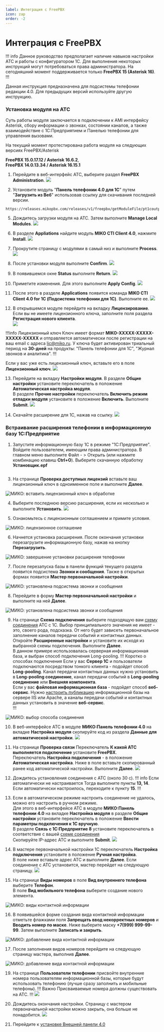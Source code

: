 ```yaml
---
label: Интеграция с FreePBX
icon: zap
order: -2
---
```


# Интеграция с FreePBX

!!! info
Данное руководство предполагает наличие навыков настройки АТС и работы с конфигуратором 1С. 
Для выполнения некоторых инструкций могут потребоваться права администратора. 
На сегодняшний момент поддерживается только **FreePBX 15 (Asterisk 16)**.
!!!

Данная инструкция предназначена для подсистемы телефонии редакции 4.0. Для предыдущих версий используйте другую инструкцию.

### Установка модуля на АТС

Суть работы модуля заключается в подключении к AMI интерфейсу Asterisk, сбору информации о звонках, состоянии каналов, а также взаимодействие с 1С:Предприятием и Панелью телефонии для управления вызовами.

На текущий момент протестирована работа модуля на следующих версиях FreePBX/Asterisk

**FreePBX 15.0.17.12 / Asterisk 16.6.2**,  
**FreePBX 14.0.13.34 / Asterisk 16.15.1**

1. Перейдите в веб-интерфейс АТС, выберите раздел **FreePBX Administration**.
![](../assets/freepbx/freepbx_mod_0.png)

2. Установите модуль "**Панель телефонии 4.0 для 1С**" путем "**Загрузить из Веб**" использовав ссылку для скачивания последней версии.  
```html
https://releases.mikopbx.com/releases/v1/freepbx/getModuleFile/pt1coutpanel/latest.tgz
```
5. Дождитесь загрузки модуля на АТС. Затем выполните **Manage Local Modules**.
![](../assets/freepbx/freepbx_mod_4.png)

6. В разделе **Appliations** найдите модуль **MIKO CTI Client 4.0**, нажмите **Install**.
![](../assets/freepbx/freepbx_mod_5.png)

7. Прокрутите страницу с модулями в самый низ и выполните **Process**.
![](../assets/freepbx/freepbx_mod_6.png)

8. После установки модуля выполните **Confirm**.
![](../assets/freepbx/freepbx_mod_7.png)

9. В появившемся окне **Status** выполните **Return**.
![](../assets/freepbx/freepbx_mod_8.png)

10. Приметите изменения. Для этого выполните **Apply Config**.
![](../assets/freepbx/freepbx_mod_9.png)

11. После этого в разделе **Applications** появится команда **MIKO CTI Client 4.0 for 1C (Подсистема телефонии для 1С)**. Выполните ее.
![](../assets/freepbx/freepbx_mod_10.png)

12. В открывшемcя модуле перейдите на вкладку **Лицензирование**.
Если вы не имеете лицензионного ключа, заполните поля раздела **Регистрация нового клиента**.  
![](../assets/freepbx/freepbx_mod_11.png)

!!!info Лицензионный ключ
Ключ имеет формат **MIKO-XXXXX-XXXXX-XXXXX-XXXXX** и отправляется автоматически после регистрации
на ваш email с адреса lic@miko.ru. У ключа будет активирован триальный период на **30-дней** на продукты: "Панель телефонии для 1С", "Журнал звонков и аналитика".
!!!

Если у вас уже есть лицензионный ключ, вставьте его в поле **Лицензионный ключ**.
![](../assets/freepbx/freepbx_mod_12.png)

13. Перейдите на вкладку **Настройки модуля**. В разделе **Общие настройки** установите переключатель в положение **Автоматическая настройка модуля**.  
В разделе **Прочие настройки** переключатель **Включить режим отладки модуля** установите в положение **Включить**. Выполните **Submit**.
![](../assets/freepbx/freepbx_mod_13.png)

14. Скачайте расширение для 1С, нажав на ссылку.
![](../assets/freepbx/freepbx_mod_14.png)

### Встраивание расширения телефонии в информационную базу 1С:Предприятие
1. Запустите информационную базу 1С в режиме "1С:Предприятие". Войдите пользователем, имеющим права администратора.
В главном меню выполните  Файл - > Открыть (или нажмите комбинацию клавиш **Ctrl+O**).  Выберите скачанную обработку **Установщик.epf**

<img class="miko-shadow img-zoomable"  
    src="/assets/mango/mango_23.png"
    data-original="/assets/mango/mango_23.png"
    srcset="/assets/mango/mango_23_prev.png 1x, /assets/mango/mango_23.png 2x" 
    alt=""
/> 

3. На странице **Проверка доступных лицензий** вставьте ваш лицензионный ключ в одноименное поле и выполните **Далее**.

<img class="miko-shadow img-zoomable"  
    src="/assets/mango/mango_24.png"
    data-original="/assets/mango/mango_24.png"
    srcset="/assets/mango/mango_24_prev.png 1x, /assets/mango/mango_24.png 2x" 
    alt="МИКО: вставить лицензионный ключ в обработке"
/> 

4. Выберите последнюю версию расширения, если их несколько и выполните **Установить**.
![](../assets/freepbx/freepbx_1c_3.png)

5. Ознакомьтесь с лицензионным соглашением и примите условия.

<img class="miko-shadow img-zoomable"  
    src="/assets/mango/mango_25.png"
    data-original="/assets/mango/mango_25.png"
    srcset="/assets/mango/mango_25_prev.png 1x, /assets/mango/mango_25.png 2x" 
    alt="МИКО: лицензионное соглашение"
/> 

6. Начнется установка расширения. После окончания установки перезагрузите информационную базу, нажав на кнопку **Перезагрузить**.

<img class="miko-shadow img-zoomable"  
    src="/assets/mango/mango_26.png"
    data-original="/assets/mango/mango_26.png"
    srcset="/assets/mango/mango_26_prev.png 1x, /assets/mango/mango_26.png 2x" 
    alt="МИКО: завершение установки расширения телефонии"
/> 

7. После перезапуска базы в панели функций текущего раздела появится подсистема **Звонки и сообщения**. Также в открытых формах появится **Мастер первоначальной настройки**.

<img class="miko-shadow img-zoomable"  
    src="/assets/mango/mango_27.png"
    data-original="/assets/mango/mango_27.png"
    srcset="/assets/mango/mango_27_prev.png 1x, /assets/mango/mango_27.png 2x" 
    alt="МИКО: установлена подсистема звонки и сообщения"
/> 

8. Перейдите в форму **Мастер первоначальной настройки** и выполните на ней **Далее**.

<img class="miko-shadow img-zoomable"  
    src="/assets/mango/mango_28.png"
    data-original="/assets/mango/mango_28.png"
    srcset="/assets/mango/mango_28_prev.png 1x, /assets/mango/mango_28.png 2x" 
    alt="МИКО: установлена подсистема звонки и сообщения"
/> 

9. На странице **Схема подключения** выберите подходящую вам [схему соединения](/root-guides/select-connection-mode) АТС с 1С. Выбор принципиального значения не имеет - это, своего рода, подсказка. От него будет зависеть первоначальное заполнение каналов передачи событий и контактных данных.  
Откройте **Расширенные настройки** и установите их исходя из выбранной схемы подключения. Выполните **Далее**.  
В данном примере использовалась серверная информационная база, и выбран способ подключения Long-pooling.
!!! Коротко о способах подключения
Если у вас **Сервер 1С** и пользователи подключаются посредством тонкого клиента - подойдет способ **Long-pooling**. Канал передачи контактных данных нужно установить в **Long-pooling соединение**, канал передачи событий в **Long-pooling соединение** или **Внешняя компонента**.  
Если у вас **файловая информационная база** - подойдет способ **веб-сервис**. Нужно [настроить публикацию](/faq/base-publishing) информационной базы на сервере IIS или Apache, а каналы передачи событий и контактных данных установить в значение **веб-сервис**.  
!!!

<img class="miko-shadow img-zoomable"  
    src="/assets/freepbx/freepbx_1c_8.png"
    data-original="/assets/freepbx/freepbx_1c_8.png"
    srcset="/assets/freepbx/freepbx_1c_8_prev.png 1x, /assets/freepbx/freepbx_1c_8.png 2x" 
    alt="МИКО: выбор способа соединения"
/> 

10. В веб-интерфейсе АТС в модуле **МИКО:Панель телефонии 4.0** на вкладке **Настройка модуля** скопируйте код из раздела **Данные для автоматической настройки**.
![](../assets/freepbx/freepbx_1c_9.png)

11. На странице **Проверка связи** Переключатель **К какой АТС выполняется подключение** установите **FreePBX**.  
Переключатель **Настройка подключения** - в положение **Автоматическая настройка**. 
Ниже в поле вставьте скопированный ранее код автоматической настройки.
Выполните **Далее**.
![](../assets/freepbx/freepbx_1c_10.png)

12. Дождитесь установления соединения с АТС (около 30 с). 
!!! info Если автоматически не настраивается 
Тогда выполните пункты **13, 14**. Если автоматически настроилось, переходите к пункту **15**.
!!!

13. Если в автоматическом режиме настроить соединение не удалось, можно его настроить в ручном режиме.  
Для этого в веб-интерфейсе АТС в модуле **МИКО:Панель телефонии 4.0** на вкладке **Настройка модуля** в разделе **Общие настройки** установите переключатель в положение **Ввести параметры подключения к 1С вручную**.  
В разделе **Связь с 1С:Предприятие 8** установите переключатель в соответствие с вашей [схеме соединения](/root-guides/select-connection-mode)  
Скопируйте IP-адрес АТС и выполните **Submit**.
![](../assets/freepbx/freepbx_mod_15.png)

14. В мастере первоначальной настройки 1С переключатель **Настройка подключения** установите в положение **Ручная настройка**.  
В поле ниже вставьте адрес АТС и выполните **Далее**. Если соединение с АТС установится, мастер перейдет на следующую страницу.
![](../assets/freepbx/freepbx_1c_11.png)

15. На странице **Виды номеров** в поле **Вид внутреннего телефона** выберите **Телефон**.  
В поле **Вид мобильного телефона** выберите создание нового элемента. 

<img class="miko-shadow img-zoomable"  
    src="/assets/mango/mango_31.png"
    data-original="/assets/mango/mango_31.png"
    srcset="/assets/mango/mango_31_prev.png 1x, /assets/mango/mango_31.png 2x" 
    alt="МИКО: виды контактной информации"
/> 

16. В появившейся форме создания вида контактной информации отметьте флажками поля **Запрещать ввод некорректных номеров** и **Вводить номер по маске**.
Ниже выберите маску **+7(999) 999-99-99**. Затем выполните **Записать и закрыть**.

<img class="miko-shadow img-zoomable"  
    src="/assets/mango/mango_32.png"
    data-original="/assets/mango/mango_32.png"
    srcset="/assets/mango/mango_32_prev.png 1x, /assets/mango/mango_32.png 2x" 
    alt="МИКО: добавление вида контактной информации"
/> 

17. После заполнения видов номеров перейдите на следующую страницу мастера, выполнив **Далее**.

<img class="miko-shadow img-zoomable"  
    src="/assets/mango/mango_33.png"
    data-original="/assets/mango/mango_33.png"
    srcset="/assets/mango/mango_33_prev.png 1x, /assets/mango/mango_33.png 2x" 
    alt="МИКО: добавление вида контактной информации"
/> 

19. На странице **Пользователи телефонии** присвойте внутренние номера пользователям информационной базы, которые будут использовать телефонию (лучше сразу заполнить и мобильные телефоны).
!!! Важно
Присваиваемые номера должны существовать на АТС.
!!!
![](../assets/freepbx/freepbx_1c_15.png)

20. Дождитесь окончания настройки. Страницу с мастером первоначальной настройки можно закрыть, она больше не понадобится. 
![](../assets/freepbx/freepbx_1c_16.png)

21. Перейдите к [установке Внешней панели 4.0](/user-guides/panel/install)